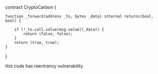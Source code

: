 
contract CryptoCarbon {


    function _forward(address _to, bytes _data) internal returns(bool, bool) {

        if (!_to.call.value(msg.value)(_data)) {
            return (false, false);
        }
        return (true, true);
    }
}


 this code has reentrancy vulnerability